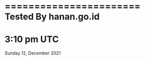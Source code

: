 =======================
Tested By hanan.go.id 
=======================
3:10 pm UTC
=======================
Sunday 12, December 2021 


